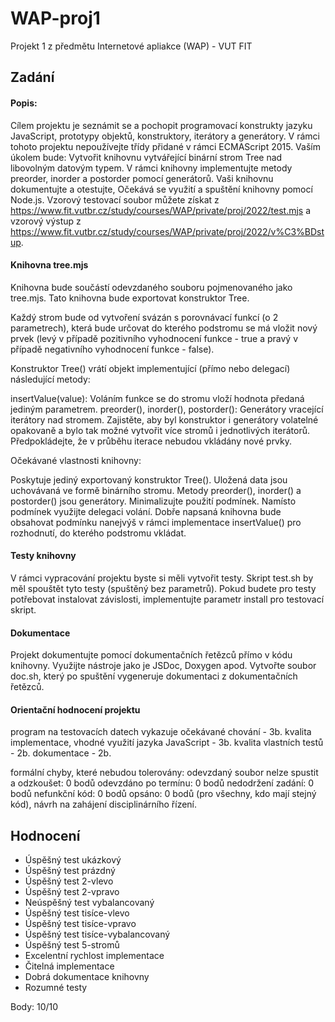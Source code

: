 # WAP-proj1
Projekt 1 z předmětu Internetové apliakce (WAP) - VUT FIT

## Zadání
#### Popis:
Cílem projektu je seznámit se a pochopit programovací konstrukty jazyku JavaScript, prototypy objektů, konstruktory, iterátory a generátory. V rámci tohoto projektu nepoužívejte třídy přidané v rámci ECMAScript 2015. Vaším úkolem bude:
Vytvořit knihovnu vytvářející binární strom Tree nad libovolným datovým typem.
V rámci knihovny implementujte metody preorder, inorder a postorder pomocí generátorů.
Vaši knihovnu dokumentujte a otestujte,
Očekává se využití a spuštění knihovny pomocí Node.js. Vzorový testovací soubor můžete získat z https://www.fit.vutbr.cz/study/courses/WAP/private/proj/2022/test.mjs a vzorový výstup z https://www.fit.vutbr.cz/study/courses/WAP/private/proj/2022/v%C3%BDstup.

#### Knihovna tree.mjs

Knihovna bude součástí odevzdaného souboru pojmenovaného jako tree.mjs. Tato knihovna bude exportovat konstruktor Tree.

Každý strom bude od vytvoření svázán s porovnávací funkcí (o 2 parametrech), která bude určovat do kterého podstromu se má vložit nový prvek (levý v případě pozitivního vyhodnocení funkce - true a pravý v případě negativního vyhodnocení funkce - false).

Konstruktor Tree() vrátí objekt implementující (přímo nebo delegací) následující metody:

insertValue(value): Voláním funkce se do stromu vloží hodnota předaná jediným parametrem.
preorder(), inorder(), postorder(): Generátory vracející iterátory nad stromem.
Zajistěte, aby byl konstruktor i generátory volatelné opakovaně a bylo tak možné vytvořit více stromů i jednotlivých iterátorů. Předpokládejte, že v průběhu iterace nebudou vkládány nové prvky.

Očekávané vlastnosti knihovny:

Poskytuje jediný exportovaný konstruktor Tree().
Uložená data jsou uchovávaná ve formě binárního stromu.
Metody preorder(), inorder() a postorder() jsou generátory.
Minimalizujte použití podmínek. Namísto podmínek využijte delegaci volání. Dobře napsaná knihovna bude obsahovat podmínku nanejvýš v rámci implementace insertValue() pro rozhodnutí, do kterého podstromu vkládat.

#### Testy knihovny

V rámci vypracování projektu byste si měli vytvořit testy. Skript test.sh by měl spouštět tyto testy (spuštěný bez parametrů). Pokud budete pro testy potřebovat instalovat závislosti, implementujte parametr install pro testovací skript.

#### Dokumentace

Projekt dokumentujte pomocí dokumentačních řetězců přímo v kódu knihovny. Využijte nástroje jako je JSDoc, Doxygen apod. Vytvořte soubor doc.sh, který po spuštění vygeneruje dokumentaci z dokumentačních řetězců.

#### Orientační hodnocení projektu

program na testovacích datech vykazuje očekávané chování - 3b.
kvalita implementace, vhodné využití jazyka JavaScript - 3b.
kvalita vlastních testů - 2b.
dokumentace - 2b.

formální chyby, které nebudou tolerovány:
odevzdaný soubor nelze spustit a odzkoušet: 0 bodů
odevzdáno po termínu: 0 bodů
nedodržení zadání: 0 bodů
nefunkční kód: 0 bodů
opsáno: 0 bodů (pro všechny, kdo mají stejný kód), návrh na zahájení disciplinárního řízení.



## Hodnocení
- Úspěšný test ukázkový
- Úspěšný test prázdný
- Úspěšný test 2-vlevo
- Úspěšný test 2-vpravo
- Neúspěšný test vybalancovaný
- Úspěšný test tisíce-vlevo
- Úspěšný test tisíce-vpravo
- Úspěšný test tisíce-vybalancovaný
- Úspěšný test 5-stromů
- Excelentní rychlost implementace
- Čitelná implementace
- Dobrá dokumentace knihovny
- Rozumné testy

Body: 10/10
